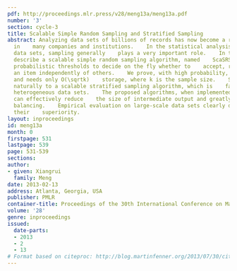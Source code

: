 ```yaml
---
pdf: http://proceedings.mlr.press/v28/meng13a/meng13a.pdf
number: '3'
section: cycle-3
title: Scalable Simple Random Sampling and Stratified Sampling
abstract: Analyzing data sets of billions of records has now become a regular task
  in    many companies and institutions.    In the statistical analysis of those massive
  data sets, sampling generally    plays a very important role.    In this work, we
  describe a scalable simple random sampling algorithm, named    ScaSRS, which uses
  probabilistic thresholds to decide on the fly whether to    accept, reject, or wait-list
  an item independently of others.    We prove, with high probability, it succeeds
  and needs only O(\sqrtk)    storage, where k is the sample size.    ScaSRS extends
  naturally to a scalable stratified sampling algorithm, which is    favorable for
  heterogeneous data sets.    The proposed algorithms, when implemented in MapReduce,
  can effectively reduce    the size of intermediate output and greatly improve load
  balancing.    Empirical evaluation on large-scale data sets clearly demonstrates
  their    superiority.
layout: inproceedings
id: meng13a
month: 0
firstpage: 531
lastpage: 539
page: 531-539
sections: 
author:
- given: Xiangrui
  family: Meng
date: 2013-02-13
address: Atlanta, Georgia, USA
publisher: PMLR
container-title: Proceedings of the 30th International Conference on Machine Learning
volume: '28'
genre: inproceedings
issued:
  date-parts:
  - 2013
  - 2
  - 13
# Format based on citeproc: http://blog.martinfenner.org/2013/07/30/citeproc-yaml-for-bibliographies/
---
```

